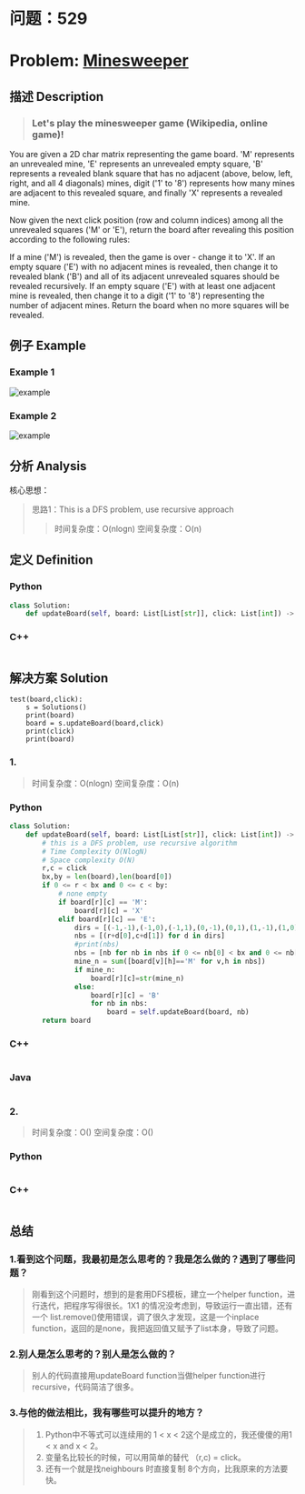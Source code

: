 
# 问题：529
# Problem: [Minesweeper](https://leetcode.com/problems/minesweeper/)

## 描述 Description
> ### Let's play the minesweeper game (Wikipedia, online game)!

You are given a 2D char matrix representing the game board. 'M' represents an unrevealed mine, 'E' represents an unrevealed empty square, 'B' represents a revealed blank square that has no adjacent (above, below, left, right, and all 4 diagonals) mines, digit ('1' to '8') represents how many mines are adjacent to this revealed square, and finally 'X' represents a revealed mine.

Now given the next click position (row and column indices) among all the unrevealed squares ('M' or 'E'), return the board after revealing this position according to the following rules:

If a mine ('M') is revealed, then the game is over - change it to 'X'.
If an empty square ('E') with no adjacent mines is revealed, then change it to revealed blank ('B') and all of its adjacent unrevealed squares should be revealed recursively.
If an empty square ('E') with at least one adjacent mine is revealed, then change it to a digit ('1' to '8') representing the number of adjacent mines.
Return the board when no more squares will be revealed.

> ### 

## 例子 Example
### Example 1

![example](https://github.com/jianfa/myLeetcode/tree/master/img/leetcode/529_1.png "example1")
### Example 2
![example](https://github.com/jianfa/myLeetcode/tree/master/img/leetcode/529_2.png "example2")

## 分析 Analysis

核心思想：
> 思路1：This is a DFS problem, use recursive approach
>> 时间复杂度：O(nlogn)
>> 空间复杂度：O(n)


## 定义 Definition

### Python


```python
class Solution:
    def updateBoard(self, board: List[List[str]], click: List[int]) -> List[List[str]]:

```

### C++

```c++

```


## 解决方案 Solution
```
test(board,click):
	s = Solutions()
	print(board)
	board = s.updateBoard(board,click)
	print(click)
	print(board)
```
### 1.

> 时间复杂度：O(nlogn)
> 空间复杂度：O(n)

### Python


```python
class Solution:
    def updateBoard(self, board: List[List[str]], click: List[int]) -> List[List[str]]:
        # this is a DFS problem, use recursive algorithm 
        # Time Complexity O(NlogN)
        # Space complexity O(N)
        r,c = click
        bx,by = len(board),len(board[0])
        if 0 <= r < bx and 0 <= c < by:
            # none empty
            if board[r][c] == 'M':
                board[r][c] = 'X'
            elif board[r][c] == 'E':
                dirs = [(-1,-1),(-1,0),(-1,1),(0,-1),(0,1),(1,-1),(1,0),(1,1)]
                nbs = [(r+d[0],c+d[1]) for d in dirs]
                #print(nbs)
                nbs = [nb for nb in nbs if 0 <= nb[0] < bx and 0 <= nb[1] < by]
                mine_n = sum([board[v][h]=='M' for v,h in nbs])
                if mine_n:
                    board[r][c]=str(mine_n)
                else:
                    board[r][c] = 'B'
                    for nb in nbs:
                        board = self.updateBoard(board, nb)
        return board
```

### C++

```c++

```

### Java

```java

```

### 2.

> 时间复杂度：O()
> 空间复杂度：O()

### Python


```python

```

### C++

```c++

```



## 总结

### 1.看到这个问题，我最初是怎么思考的？我是怎么做的？遇到了哪些问题？
> 刚看到这个问题时，想到的是套用DFS模板，建立一个helper function，进行迭代，把程序写得很长。1X1 的情况没考虑到，导致运行一直出错，还有一个 list.remove()使用错误，调了很久才发现，这是一个inplace function，返回的是none，我把返回值又赋予了list本身，导致了问题。

### 2.别人是怎么思考的？别人是怎么做的？
> 别人的代码直接用updateBoard function当做helper function进行recursive，代码简洁了很多。

### 3.与他的做法相比，我有哪些可以提升的地方？
> 1. Python中不等式可以连续用的 1 < x < 2这个是成立的，我还傻傻的用1 < x and x < 2。 
> 2. 变量名比较长的时候，可以用简单的替代 （r,c) = click。 
> 3. 还有一个就是找neighbours 时直接复制 8个方向，比我原来的方法要快。


```python

```

